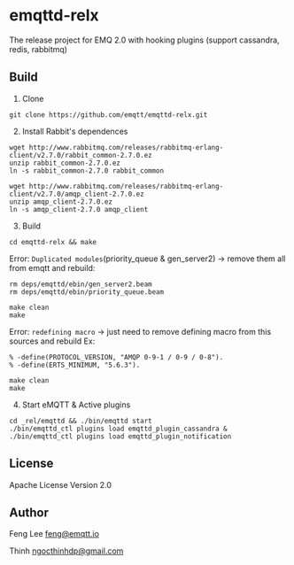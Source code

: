 emqttd-relx
===========

The release project for EMQ 2.0 with hooking plugins (support cassandra, redis, rabbitmq)

Build
-----

1. Clone
 ```
 git clone https://github.com/emqtt/emqttd-relx.git
 ```

2. Install Rabbit's dependences
 ```
 wget http://www.rabbitmq.com/releases/rabbitmq-erlang-client/v2.7.0/rabbit_common-2.7.0.ez 
 unzip rabbit_common-2.7.0.ez
 ln -s rabbit_common-2.7.0 rabbit_common

 wget http://www.rabbitmq.com/releases/rabbitmq-erlang-client/v2.7.0/amqp_client-2.7.0.ez
 unzip amqp_client-2.7.0.ez
 ln -s amqp_client-2.7.0 amqp_client
 ```

3. Build
 ```
 cd emqttd-relx && make
 ```

 Error: `Duplicated modules`(priority_queue & gen_server2) -> remove them all from emqtt and rebuild:
 ```
 rm deps/emqttd/ebin/gen_server2.beam 
 rm deps/emqttd/ebin/priority_queue.beam 
 ```
 ```
 make clean
 make
 ```
 
 Error: `redefining macro` -> just need to remove defining macro from this sources and rebuild
 Ex:
 ```
 % -define(PROTOCOL_VERSION, "AMQP 0-9-1 / 0-9 / 0-8").
 % -define(ERTS_MINIMUM, "5.6.3").
 ```
 ```
 make clean
 make
 ```

4. Start eMQTT & Active plugins
 ```
cd _rel/emqttd && ./bin/emqttd start
./bin/emqttd_ctl plugins load emqttd_plugin_cassandra & ./bin/emqttd_ctl plugins load emqttd_plugin_notification
 ```

## License

Apache License Version 2.0

## Author

Feng Lee <feng@emqtt.io>

Thinh <ngocthinhdp@gmail.com>


